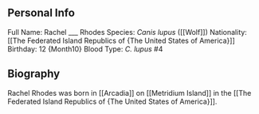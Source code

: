 ## Personal Info

Full Name: Rachel ___ Rhodes
Species: _Canis lupus_ ([[Wolf]])
Nationality: [[The Federated Island Republics of {The United States of America}]]
Birthday: 12 {Month10}
Blood Type: _C. lupus_ #4

## Biography

Rachel Rhodes was born in [[Arcadia]] on [[Metridium Island]] in the [[The Federated Island Republics of {The United States of America}]].